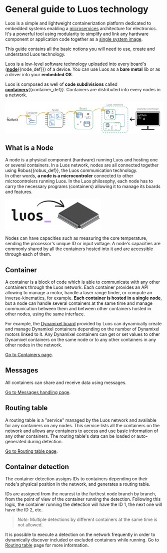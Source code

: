 # General guide to Luos technology

Luos is a simple and lightweight containerization platform dedicated to embedded systems enabling a <a href="https://en.wikipedia.org/wiki/Microservices" target="_blank">microservices</a> architecture for electronics. It's a powerful tool using modularity to simplify and link any hardware component or application code together as a <a href="https://en.wikipedia.org/wiki/Single_system_image" target="_blank">single system image</a>.

This guide contains all the basic notions you will need to use, create and understand Luos technology.

Luos is a low-level software technology uploaded into every board's (<span class="cust_tooltip">[**node**](#what-is-a-node)<span class="cust_tooltiptext">{{node_def}}</span></span>) of a device.
You can use Luos as a **bare metal** lib or as a driver into your **embedded OS**.

Luos is composed as well of **code subdivisions** called <span class="cust_tooltip">[**containers**](#container)<span class="cust_tooltiptext">{{container_def}}</span></span>. Containers are distributed into every nodes in a network.

<a href="../../_assets/img/feature-container-node-board.jpg" target="_blank"><img src="../../_assets/img/feature-container-node-board.jpg" width="800px" /></a>

## What is a Node
A node is a physical component (hardware) running Luos and hosting one or several containers. In a Luos network, nodes are all connected together using <span class="cust_tooltip">Robus<span class="cust_tooltiptext">{{robus_def}}</span></span>, the Luos communication technology.<br/>In other words, **a node is a microcontroler** connected to other microcontrolers running Luos.
In the Luos philosophy, each node has to carry the necessary programs (containers) allowing it to manage its boards and features.

<img src="../../_assets/img/MCU-luos.png" height="100px" />

Nodes can have capacities such as measuring the core temperature, sending the processor's unique ID or input voltage. A node's capacities are commonly shared by all the containers hosted into it and are accessible through each of them.

## Container
A container is a block of code which is able to communicate with any other containers through the Luos network. Each container provides an API allowing to manage a motor, handle a laser range finder, or compute an inverse-kinematics, for example.
**Each container is hosted in a single node**, but a node can handle several containers at the same time and manage communication between them and between other containers hosted in other nodes, using the same interface.

For example, the [Dynamixel board](../demo_boards/boards_list/dxl.md) provided by Luos can dynamically create and manage Dynamixel containers depending on the number of Dynamixel motors linked to it. Any Dynamixel containers can get or set values to other Dynamixel containers on the same node or to any other containers in any other nodes in the network.

[Go to Containers page](../low/containers.md).

## Messages
All containers can share and receive data using messages.

[Go to Messages handling page](../low/containers/msg-handling.md).

## Routing table
A routing table is a "service" managed by the Luos network and available for any containers on any nodes. This service lists all the containers on the network and allows any containers to access and use basic information of any other containers. The routing table's data can be loaded or auto-generated during detection.

[Go to Routing table page](../low/containers/routing-table.md).

## Container detection
The container detection assigns IDs to containers depending on their node's physical position in the network, and generates a routing table.

IDs are assigned from the nearest to the furthest node branch by branch, from the point of view of the container running the detection. Following this logic, the container running the detection will have the ID 1, the next one will have the ID 2, etc.

> *Note:* Multiple detections by different containers at the same time is not allowed.

It is possible to execute a detection on the network frequently in order to dynamically discover included or excluded containers while running. Go to [Routing table](../low/containers/routing-table.md) page for more information.


